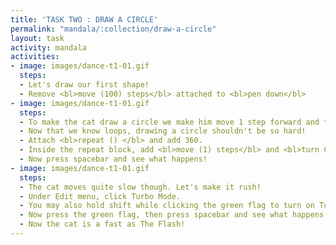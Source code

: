 ```yaml
---
title: 'TASK TWO : DRAW A CIRCLE'
permalink: "mandala/:collection/draw-a-circle"
layout: task
activity: mandala
activities:
- image: images/dance-t1-01.gif
  steps:
  - Let's draw our first shape!
  - Remove <bl>move (100) steps</bl> attached to <bl>pen down</bl>
- image: images/dance-t1-01.gif
  steps:
  - To make the cat draw a circle we make him move 1 step forward and turn 1 degree 360 times!
  - Now that we know loops, drawing a circle shouldn't be so hard!
  - Attach <bl>repeat () </bl> and add 360.
  - Inside the repeat block, add <bl>move (1) steps</bl> and <bl>turn CW (1) degrees</bl>.
  - Now press spacebar and see what happens!
- image: images/dance-t1-01.gif
  steps:
  - The cat moves quite slow though. Let's make it rush!
  - Under Edit menu, click Turbo Mode.
  - You may also hold shift while clicking the green flag to turn on Turbo Mode.
  - Now press the green flag, then press spacebar and see what happens.
  - Now the cat is a fast as The Flash!
---
```

